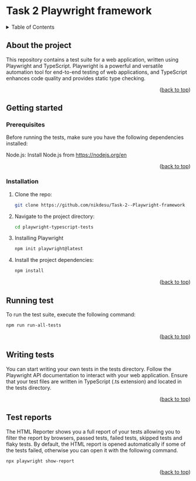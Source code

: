 # Task 2 Playwright framework

<!-- TABLE OF CONTENTS -->
<details>
  <summary>Table of Contents</summary>
  <ol>
    <li>
      <a href="#about-the-project">About The Project</a>
    </li>
    <li>
      <a href="#getting-started">Getting Started</a>
      <ul>
        <li><a href="#prerequisites">Prerequisites</a></li>
        <li><a href="#installation">Installation</a></li>
      </ul>
    </li>
    <li><a href="#running-test">Running test</a></li>
    <li><a href="#writing-tests">Writing tests</a></li>
    <li><a href="#test-reports">Test reports</a></li>
  </ol>
</details>

<!-- ABOUT THE PROJECT -->
## About the project
This repository contains a test suite for a web application, written using Playwright and TypeScript. Playwright is a powerful and versatile automation tool for end-to-end testing of web applications, and TypeScript enhances code quality and provides static type checking.
<p align="right">(<a href="#readme-top">back to top</a>)</p>

<!-- GETTING STARTED -->
## Getting started
### Prerequisites

Before running the tests, make sure you have the following dependencies installed:

Node.js: Install Node.js from https://nodejs.org/en
<p align="right">(<a href="#readme-top">back to top</a>)</p>

### Installation

1. Clone the repo:
   ```bash
   git clone https://github.com/nikdesu/Task-2--Playwright-framework
   ```
2. Navigate to the project directory:
   ```bash
   cd playwright-typescript-tests
   ```
3. Installing Playwright
   ```bash
   npm init playwright@latest
   ```
4. Install the project dependencies:
   ```bash
   npm install
   ```
   <p align="right">(<a href="#readme-top">back to top</a>)</p>
<!-- USAGE EXAMPLES -->
## Running test

To run the test suite, execute the following command:

```bash
npm run run-all-tests
```
<p align="right">(<a href="#readme-top">back to top</a>)</p>

<!-- WRITING TESTS -->
## Writing tests 
You can start writing your own tests in the tests directory. Follow the Playwright API documentation to interact with your web application. Ensure that your test files are written in TypeScript (.ts extension) and located in the tests directory.
<p align="right">(<a href="#readme-top">back to top</a>)</p>

<!-- TEST REPORTS -->
## Test reports 
The HTML Reporter shows you a full report of your tests allowing you to filter the report by browsers, passed tests, failed tests, skipped tests and flaky tests. By default, the HTML report is opened automatically if some of the tests failed, otherwise you can open it with the following command.

```bash
npx playwright show-report
```
<p align="right">(<a href="#readme-top">back to top</a>)</p>
